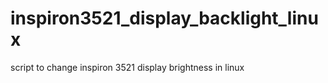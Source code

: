 inspiron3521_display_backlight_linux
====================================

script to change inspiron 3521 display brightness in linux
